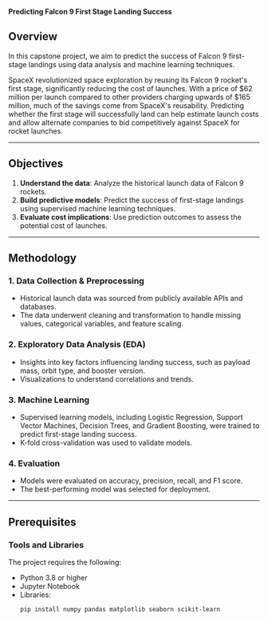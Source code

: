 **Predicting Falcon 9 First Stage Landing Success**

## Overview  

In this capstone project, we aim to predict the success of Falcon 9 first-stage landings using data analysis and machine learning techniques.  

SpaceX revolutionized space exploration by reusing its Falcon 9 rocket's first stage, significantly reducing the cost of launches. With a price of $62 million per launch compared to other providers charging upwards of $165 million, much of the savings come from SpaceX's reusability. Predicting whether the first stage will successfully land can help estimate launch costs and allow alternate companies to bid competitively against SpaceX for rocket launches.  

---

## Objectives  

1. **Understand the data**: Analyze the historical launch data of Falcon 9 rockets.  
2. **Build predictive models**: Predict the success of first-stage landings using supervised machine learning techniques.  
3. **Evaluate cost implications**: Use prediction outcomes to assess the potential cost of launches.   

---

## Methodology  

### 1. **Data Collection & Preprocessing**  
   - Historical launch data was sourced from publicly available APIs and databases.  
   - The data underwent cleaning and transformation to handle missing values, categorical variables, and feature scaling.  

### 2. **Exploratory Data Analysis (EDA)**  
   - Insights into key factors influencing landing success, such as payload mass, orbit type, and booster version.  
   - Visualizations to understand correlations and trends.

### 3. **Machine Learning**  
   - Supervised learning models, including Logistic Regression, Support Vector Machines, Decision Trees, and Gradient Boosting, were trained to predict first-stage landing success.  
   - K-fold cross-validation was used to validate models.  

### 4. **Evaluation**  
   - Models were evaluated on accuracy, precision, recall, and F1 score.  
   - The best-performing model was selected for deployment.  

---

## Prerequisites  

### Tools and Libraries  
The project requires the following:  

- Python 3.8 or higher  
- Jupyter Notebook  
- Libraries:  
  ```bash
  pip install numpy pandas matplotlib seaborn scikit-learn
